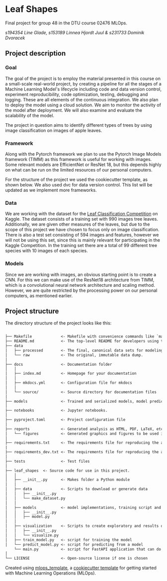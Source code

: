 # Leaf Shapes

Final project for group 48 in the DTU course 02476 MLOps.

*s194354 Line Glade, s153189 Linnea Hjordt Juul & s231733 Dominik Dvoracek*

## Project description

### Goal
The goal of the project is to employ the material presented in this course on a small-scale real-world project, by creating a pipeline for all the stages of a Machine Learning Model's lifecycle including code and data version control, experiment reproducibility, code optimization, testing, debugging and logging. These are all elements of the continuous integration. We also plan to deploy the model using a cloud solution. We aim to monitor the activity of the model after deployment.
We will also examine and evaluate the scalability of the model.

The project in question aims to identify different types of trees by using image classification on images of apple leaves.

### Framework
Along with the Pytorch framework we plan to use the Pytorch Image Models framework (TIMM) as this framework is useful for working with images. Some relevant models are EfficientNet or ResNet 18, but this depends highly on what can be run on the limited resources of our personal computers.

For the structure of the project we used the cookiecutter template, as shown below. We also used dvc for data version control. This list will be updated as we implement more frameworks.

### Data
We are working with the dataset for the [Leaf Classification Competition](https://www.kaggle.com/c/leaf-classification/data) on Kaggle. The dataset consists of a training set with 990 images tree leaves. Additionally, we are given other measures of the leaves, but due to the scope of this project we have chosen to focus only on image classification. There is also a test set consisting of 594 images and features, however we will not be using this set, since this is mainly relevant for participating in the Kaggle Competition. In the training set there are a total of 99 different tree species with 10 images of each species.

### Models
Since we are working with images, an obvious starting point is to create a CNN. For this we can make use of the ResNet18 architecture from TIMM, which is a convolutional neural network architecture and scaling method. However, we are quite restricted by the processing power on our personal computers, as mentioned earlier.


## Project structure

The directory structure of the project looks like this:

```txt

├── Makefile             <- Makefile with convenience commands like `make data` or `make train`
├── README.md            <- The top-level README for developers using this project.
├── data
│   ├── processed        <- The final, canonical data sets for modeling.
│   └── raw              <- The original, immutable data dump.
│
├── docs                 <- Documentation folder
│   │
│   ├── index.md         <- Homepage for your documentation
│   │
│   ├── mkdocs.yml       <- Configuration file for mkdocs
│   │
│   └── source/          <- Source directory for documentation files
│
├── models               <- Trained and serialized models, model predictions, or model summaries
│
├── notebooks            <- Jupyter notebooks.
│
├── pyproject.toml       <- Project configuration file
│
├── reports              <- Generated analysis as HTML, PDF, LaTeX, etc.
│   └── figures          <- Generated graphics and figures to be used in reporting
│
├── requirements.txt     <- The requirements file for reproducing the analysis environment
|
├── requirements_dev.txt <- The requirements file for reproducing the analysis environment
│
├── tests                <- Test files
│
├── leaf_shapes  <- Source code for use in this project.
│   │
│   ├── __init__.py      <- Makes folder a Python module
│   │
│   ├── data             <- Scripts to download or generate data
│   │   ├── __init__.py
│   │   └── make_dataset.py
│   │
│   ├── models           <- model implementations, training script and prediction script
│   │   ├── __init__.py
│   │   ├── model.py
│   │
│   ├── visualization    <- Scripts to create exploratory and results oriented visualizations
│   │   ├── __init__.py
│   │   └── visualize.py
│   ├── train_model.py   <- script for training the model
│   └── predict_model.py <- script for predicting from a model
    └── main.py          <- script for FastAPI application that can do inference using a model
│
└── LICENSE              <- Open-source license if one is chosen
```

Created using [mlops_template](https://github.com/SkafteNicki/mlops_template),
a [cookiecutter template](https://github.com/cookiecutter/cookiecutter) for getting
started with Machine Learning Operations (MLOps).
